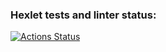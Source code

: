 ### Hexlet tests and linter status:
[![Actions Status](https://github.com/anastasiialukash/java-project-78/actions/workflows/hexlet-check.yml/badge.svg)](https://github.com/anastasiialukash/java-project-78/actions)